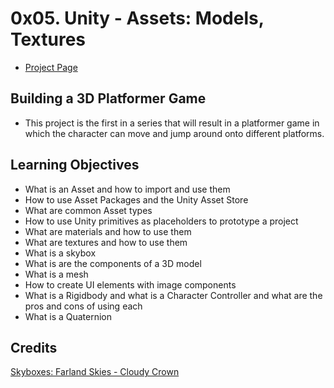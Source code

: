 # 0x05. Unity - Assets: Models, Textures
- [Project Page](https://intranet.hbtn.io/projects/435)

## Building a 3D Platformer Game
- This project is the first in a series that will result in a platformer game in which the character can move and jump around onto different platforms.

## Learning Objectives

- What is an Asset and how to import and use them
- How to use Asset Packages and the Unity Asset Store
- What are common Asset types
- How to use Unity primitives as placeholders to prototype a project
- What are materials and how to use them
- What are textures and how to use them
- What is a skybox
- What is are the components of a 3D model
- What is a mesh
- How to create UI elements with image components
- What is a Rigidbody and what is a Character Controller and what are the pros and cons of using each
- What is a Quaternion


## Credits

[Skyboxes: Farland Skies - Cloudy Crown](https://assetstore.unity.com/packages/2d/textures-materials/sky/farland-skies-cloudy-crown-60004)
